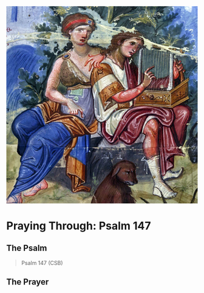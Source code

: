 <img class="intro-right" src="art-paris-psalter.jpg">

<style>
  li {list-style-type: none;}
  p + ul {
    margin-top: -18px;
}
</style>

# Praying Through: Psalm 147

## The Psalm

>Psalm 147 (CSB)  

## The Prayer

<div style="font-variant: small-caps;">

</div>
